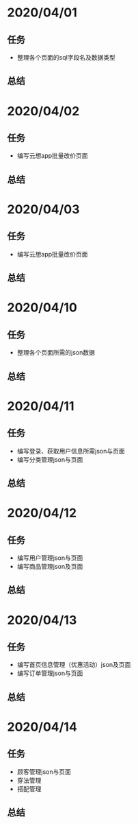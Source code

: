 # 2020/04/01
## 任务
* 整理各个页面的sql字段名及数据类型
## 总结
# 2020/04/02
## 任务
* 编写云想app批量改价页面
## 总结
# 2020/04/03
## 任务
* 编写云想app批量改价页面
## 总结
# 2020/04/10
## 任务
* 整理各个页面所需的json数据
## 总结
# 2020/04/11
## 任务
* 编写登录、获取用户信息所需json与页面
* 编写分类管理json与页面
## 总结
# 2020/04/12
## 任务
* 编写用户管理json与页面
* 编写商品管理json及页面
## 总结
# 2020/04/13
## 任务
* 编写首页信息管理（优惠活动）json及页面
* 编写订单管理json与页面
## 总结
# 2020/04/14
## 任务
* 顾客管理json与页面
* 穿法管理
* 搭配管理
## 总结


